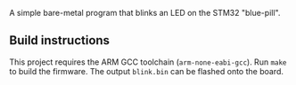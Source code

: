 A simple bare-metal program that blinks an LED on the STM32 "blue-pill".

Build instructions
------------------
This project requires the ARM GCC toolchain (`arm-none-eabi-gcc`).
Run `make` to build the firmware. The output `blink.bin` can be flashed onto the board.
